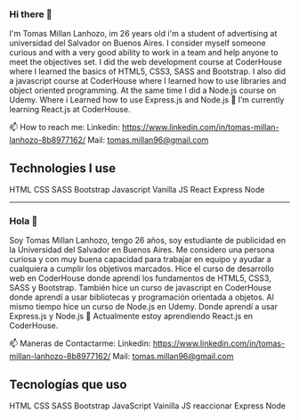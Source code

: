 ### Hi there 👋
I'm Tomas Millan Lanhozo, im 26 years old i'm a student of advertising at universidad del Salvador on Buenos Aires. 
I consider myself someone curious and with a very good ability to work in a team and help anyone to meet the objectives set.
I did the web development course at CoderHouse where I learned the basics of HTML5, CSS3, SASS and Bootstrap.
I also did a javascript course at CoderHouse where I learned how to use libraries and object oriented programming.
At the same time I did a Node.js course on Udemy. Where i Learned how to use Express.js and Node.js
🌱 I’m currently learning React.js at CoderHouse. 

📫 How to reach me:
Linkedin: https://www.linkedin.com/in/tomas-millan-lanhozo-8b8977162/
Mail: tomas.millan96@gmail.com

## Technologies I use

 HTML
 CSS
 SASS
 Bootstrap
 Javascript
  Vanilla JS 
  React
  Express
  Node
  
  ----------------------------------------------------
  ### Hola 👋
Soy Tomas Millan Lanhozo, tengo 26 años, soy estudiante de publicidad en la Universidad del Salvador en Buenos Aires.
Me considero una persona curiosa y con muy buena capacidad para trabajar en equipo y ayudar a cualquiera a cumplir los objetivos marcados.
Hice el curso de desarrollo web en CoderHouse donde aprendí los fundamentos de HTML5, CSS3, SASS y Bootstrap.
También hice un curso de javascript en CoderHouse donde aprendí a usar bibliotecas y programación orientada a objetos.
Al mismo tiempo hice un curso de Node.js en Udemy. Donde aprendí a usar Express.js y Node.js
🌱 Actualmente estoy aprendiendo React.js en CoderHouse.

📫 Maneras de Contactarme:
Linkedin: https://www.linkedin.com/in/tomas-millan-lanhozo-8b8977162/
Mail: tomas.millan96@gmail.com

## Tecnologías que uso

 HTML
 CSS
 SASS
 Bootstrap
 JavaScript
  Vainilla JS
  reaccionar
  Express
  Node


<!--
**tomasmillan/tomasmillan** is a ✨ _special_ ✨ repository because its `README.md` (this file) appears on your GitHub profile.

Here are some ideas to get you started:

- 🔭 I’m currently working on ...
- 🌱 I’m currently learning ...
- 👯 I’m looking to collaborate on ...
- 🤔 I’m looking for help with ...
- 💬 Ask me about ...
- 📫 How to reach me: ...
- 😄 Pronouns: ...
- ⚡ Fun fact: ...
-->
